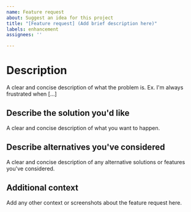 ```yaml
---
name: Feature request
about: Suggest an idea for this project
title: "[Feature request] (Add brief description here)"
labels: enhancement
assignees: ''

---
```


# Description
A clear and concise description of what the problem is. Ex. I'm always frustrated when [...]

## Describe the solution you'd like
A clear and concise description of what you want to happen.

## Describe alternatives you've considered
A clear and concise description of any alternative solutions or features you've considered.

## Additional context
Add any other context or screenshots about the feature request here.
